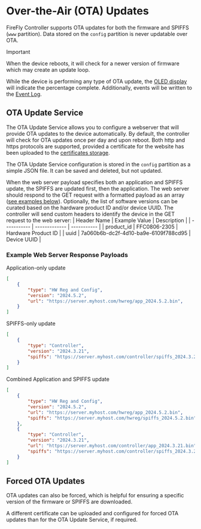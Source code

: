 # Over-the-Air (OTA) Updates
FireFly Controller supports OTA updates for both the firmware and SPIFFS (`www` partition).  Data stored on the `config` partition is never updatable over OTA.

> [!IMPORTANT]  
> When the device reboots, it will check for a newer version of firmware which may create an update loop.

While the device is performing any type of OTA update, the [OLED display](/controller/support/OLED_screens/#ota-update) will indicate the percentage complete.  Additionally, events will be written to the [Event Log](/controller/support/event_and_error_logs).

## OTA Update Service
The OTA Update Service allows you to configure a webserver that will provide OTA updates to the device automatically.  By default, the controller will check for OTA updates once per day and upon reboot.  Both http and https protocols are supported, provided a certificate for the website has been uploaded to the [certificates storage](/controller/support/certificate_management).

The OTA Update Service configuration is stored in the `config` partition as a simple JSON file.  It can be saved and deleted, but not updated.

When the web server payload specifies both an application and SPIFFS update, the SPIFFS are updated first, then the application.  The web server should respond to the GET request with a formatted payload as an array ([see examples below](#example-web-server-response-payloads)).  Optionally, the list of software versions can be curated based on the hardware product ID and/or device UUID.  The controller will send custom headers to identify the device in the GET request to the web server:
| Header Name | Example Value | Description |
| ----------- | ------------- | ----------- |
| product_id | FFC0806-2305 | Hardware Product ID |
| uuid | 7a060b6b-dc2f-4d10-ba9e-6109f788cd95 | Device UUID |


### Example Web Server Response Payloads

Application-only update
```json
[
    {
        "type": "HW Reg and Config",
        "version": "2024.5.2",
        "url": "https://server.myhost.com/hwreg/app_2024.5.2.bin",
    }
]
```

SPIFFS-only update
```json
[
    {
        "type": "Controller",
        "version": "2024.3.21",
        "spiffs": "https://server.myhost.com/controller/spiffs_2024.3.21.bin"
    }
]
```

Combined Application and SPIFFS update
```json
[
    {
        "type": "HW Reg and Config",
        "version": "2024.5.2",
        "url": "https://server.myhost.com/hwreg/app_2024.5.2.bin",
        "spiffs": "https://server.myhost.com/hwreg/spiffs_2024.5.2.bin"
    },
    {
        "type": "Controller",
        "version": "2024.3.21",
        "url": "https://server.myhost.com/controller/app_2024.3.21.bin",
        "spiffs": "https://server.myhost.com/controller/spiffs_2024.3.21.bin"
    }
]
```

## Forced OTA Updates
OTA updates can also be forced, which is helpful for ensuring a specific version of the firmware or SPIFFS are downloaded.

A different certificate can be uploaded and configured for forced OTA updates than for the OTA Update Service, if required.